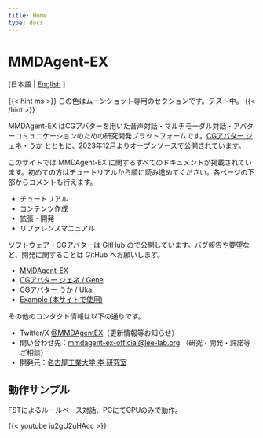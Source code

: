 ```yaml
---
title: Home
type: docs
---
```

# MMDAgent-EX

[日本語 | [English](/../) ]

{{< hint ms >}}
この色はムーンショット専用のセクションです。テスト中。
{{< /hint >}}

MMDAgent-EX はCGアバターを用いた音声対話・マルチモーダル対話・アバターコミュニケーションのための研究開発プラットフォームです。[CGアバター ジェネ・うか](https://www.slp.nitech.ac.jp/avatar/) とともに、2023年12月よりオープンソースで公開されています。

このサイトでは MMDAgent-EX に関するすべてのドキュメントが掲載されています。初めての方はチュートリアルから順に読み進めてください。各ページの下部からコメントも行えます。

- チュートリアル
- コンテンツ作成
- 拡張・開発
- リファレンスマニュアル

ソフトウェア・CGアバターは GitHub ので公開しています。バグ報告や要望など、開発に関することは GitHub へお願いします。

- [MMDAgent-EX](https://github.com/mmdagent-ex/MMDAgent-EX)
- [CGアバター ジェネ / Gene](https://github.com/mmdagent-ex/gene)
- [CGアバター うか / Uka](https://github.com/mmdagent-ex/uka)
- [Example (本サイトで使用)](https://github.com/mmdagent-ex/example)

その他のコンタクト情報は以下の通りです。

- Twitter/X [@MMDAgentEX](https://twitter.com/MMDAgentEX)（更新情報等お知らせ）
- 問い合わせ先：mmdagent-ex-official@lee-lab.org （研究・開発・許諾等ご相談）
- 開発元：[名古屋工業大学 李 研究室](https://www.slp.nitech.ac.jp/)

## 動作サンプル

FSTによるルールベース対話、PCにてCPUのみで動作。

{{< youtube iu2gU2uHAcc >}}